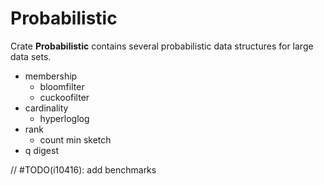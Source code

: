 # Probabilistic 

Crate __Probabilistic__ contains several probabilistic data structures for large data sets.

- membership
  - bloomfilter
  - cuckoofilter
- cardinality
  - hyperloglog
- rank
  - count min sketch
- q digest


// #TODO(i10416): add benchmarks
